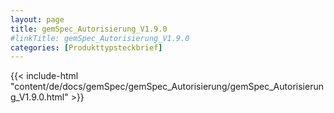```yaml
---
layout: page
title: gemSpec_Autorisierung_V1.9.0
#linkTitle: gemSpec_Autorisierung_V1.9.0
categories: [Produkttypsteckbrief]
---
```

{{< include-html "content/de/docs/gemSpec/gemSpec_Autorisierung/gemSpec_Autorisierung_V1.9.0.html" >}}